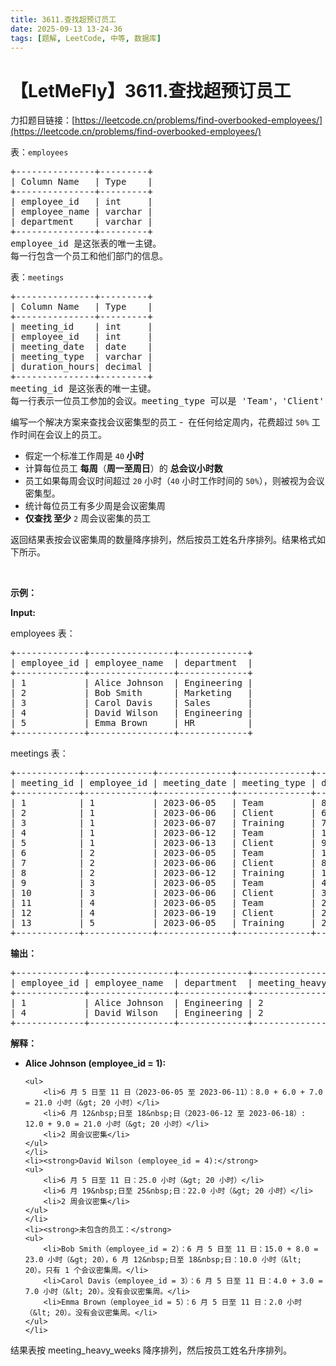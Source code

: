 ```yaml
---
title: 3611.查找超预订员工
date: 2025-09-13 13-24-36
tags: [题解, LeetCode, 中等, 数据库]
---
```


# 【LetMeFly】3611.查找超预订员工

力扣题目链接：[https://leetcode.cn/problems/find-overbooked-employees/](https://leetcode.cn/problems/find-overbooked-employees/)

<p>表：<code>employees</code></p>

<pre>
+---------------+---------+
| Column Name   | Type    |
+---------------+---------+
| employee_id   | int     |
| employee_name | varchar |
| department    | varchar |
+---------------+---------+
employee_id 是这张表的唯一主键。
每一行包含一个员工和他们部门的信息。
</pre>

<p>表：<code>meetings</code></p>

<pre>
+---------------+---------+
| Column Name   | Type    |
+---------------+---------+
| meeting_id    | int     |
| employee_id   | int     |
| meeting_date  | date    |
| meeting_type  | varchar |
| duration_hours| decimal |
+---------------+---------+
meeting_id 是这张表的唯一主键。
每一行表示一位员工参加的会议。meeting_type 可以是 'Team'，'Client' 或 'Training'。
</pre>

<p>编写一个解决方案来查找会议密集型的员工&nbsp;-&nbsp; 在任何给定周内，花费超过 <code>50%</code> 工作时间在会议上的员工。</p>

<ul>
	<li>假定一个标准工作周是&nbsp;<code>40</code><strong> 小时</strong></li>
	<li>计算每位员工 <strong>每周</strong>（<strong>周一至周日</strong>）的 <strong>总会议小时数</strong></li>
	<li>员工如果每周会议时间超过 <code>20</code> 小时（<code>40</code> 小时工作时间的 <code>50%</code>），则被视为会议密集型。</li>
	<li>统计每位员工有多少周是会议密集周</li>
	<li><strong>仅查找 至少</strong> <code>2</code> 周会议密集的员工</li>
</ul>

<p>返回结果表按会议密集周的数量降序排列，然后按员工姓名升序排列。结果格式如下所示。</p>

<p>&nbsp;</p>

<p><strong class="example">示例：</strong></p>

<div class="example-block">
<p><strong>Input:</strong></p>

<p>employees 表：</p>

<pre class="example-io">
+-------------+----------------+-------------+
| employee_id | employee_name  | department  |
+-------------+----------------+-------------+
| 1           | Alice Johnson  | Engineering |
| 2           | Bob Smith      | Marketing   |
| 3           | Carol Davis    | Sales       |
| 4           | David Wilson   | Engineering |
| 5           | Emma Brown     | HR          |
+-------------+----------------+-------------+
</pre>

<p>meetings 表：</p>

<pre class="example-io">
+------------+-------------+--------------+--------------+----------------+
| meeting_id | employee_id | meeting_date | meeting_type | duration_hours |
+------------+-------------+--------------+--------------+----------------+
| 1          | 1           | 2023-06-05   | Team         | 8.0            |
| 2          | 1           | 2023-06-06   | Client       | 6.0            |
| 3          | 1           | 2023-06-07   | Training     | 7.0            |
| 4          | 1           | 2023-06-12   | Team         | 12.0           |
| 5          | 1           | 2023-06-13   | Client       | 9.0            |
| 6          | 2           | 2023-06-05   | Team         | 15.0           |
| 7          | 2           | 2023-06-06   | Client       | 8.0            |
| 8          | 2           | 2023-06-12   | Training     | 10.0           |
| 9          | 3           | 2023-06-05   | Team         | 4.0            |
| 10         | 3           | 2023-06-06   | Client       | 3.0            |
| 11         | 4           | 2023-06-05   | Team         | 25.0           |
| 12         | 4           | 2023-06-19   | Client       | 22.0           |
| 13         | 5           | 2023-06-05   | Training     | 2.0            |
+------------+-------------+--------------+--------------+----------------+
</pre>

<p><strong>输出：</strong></p>

<pre class="example-io">
+-------------+----------------+-------------+---------------------+
| employee_id | employee_name  | department  | meeting_heavy_weeks |
+-------------+----------------+-------------+---------------------+
| 1           | Alice Johnson  | Engineering | 2                   |
| 4           | David Wilson   | Engineering | 2                   |
+-------------+----------------+-------------+---------------------+
</pre>

<p><strong>解释：</strong></p>

<ul>
	<li><strong>Alice Johnson (employee_id = 1):</strong>

	<ul>
		<li>6 月 5 日至 11 日（2023-06-05 至 2023-06-11）：8.0 + 6.0 + 7.0 = 21.0 小时（&gt; 20 小时）</li>
		<li>6 月 12&nbsp;日至 18&nbsp;日（2023-06-12 至 2023-06-18）: 12.0 + 9.0 = 21.0 小时（&gt; 20 小时）</li>
		<li>2 周会议密集</li>
	</ul>
	</li>
	<li><strong>David Wilson (employee_id = 4):</strong>
	<ul>
		<li>6 月 5 日至 11 日：25.0 小时（&gt; 20 小时）</li>
		<li>6 月 19&nbsp;日至 25&nbsp;日：22.0 小时（&gt; 20 小时）</li>
		<li>2 周会议密集</li>
	</ul>
	</li>
	<li><strong>未包含的员工：</strong>
	<ul>
		<li>Bob Smith（employee_id = 2）：6 月 5 日至 11 日：15.0 + 8.0 = 23.0 小时（&gt; 20），6 月 12&nbsp;日至 18&nbsp;日：10.0 小时（&lt; 20）。只有 1 个会议密集周。</li>
		<li>Carol Davis（employee_id = 3）：6 月 5 日至 11 日：4.0 + 3.0 = 7.0 小时（&lt; 20）。没有会议密集周。</li>
		<li>Emma Brown（employee_id = 5）：6 月 5 日至 11 日：2.0 小时（&lt; 20）。没有会议密集周。</li>
	</ul>
	</li>
</ul>

<p>结果表按 meeting_heavy_weeks 降序排列，然后按员工姓名升序排列。</p>
</div>


    